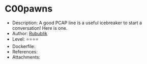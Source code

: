 # C00pawns  
 
* Description: A good PCAP line is a useful icebreaker to start a conversation! Here is one.
* Author: [Rubublik](https://github.com/Rubublik)  
* Level: :star::star::star::star:
* Dockerfile:
* References:  
* Attachments:  

